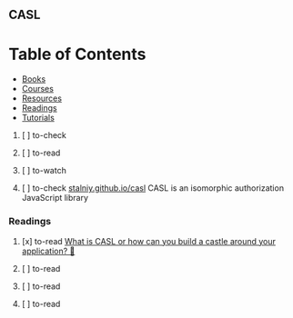 ## CASL

# Table of Contents
<!-- MarkdownTOC depth=4 -->
  - [Books](#books)
  - [Courses](#courses)
  - [Resources](#resources)
  - [Readings](#readings)
  - [Tutorials](#tutorials)
<!-- /MarkdownTOC -->

  1. [ ] to-check []()
  1. [ ] to-read []()
  1. [ ] to-watch []()

  1. [ ] to-check [stalniy.github.io/casl](https://stalniy.github.io/casl/) CASL is an isomorphic authorization JavaScript library

### Readings

  1. [x] to-read [What is CASL or how can you build a castle around your application? 🏰](https://medium.com/dailyjs/what-is-casl-or-how-can-you-build-a-castle-around-your-application-4d2daa0b1ab4)

  1. [ ] to-read []()
  1. [ ] to-read []()
  1. [ ] to-read []()
